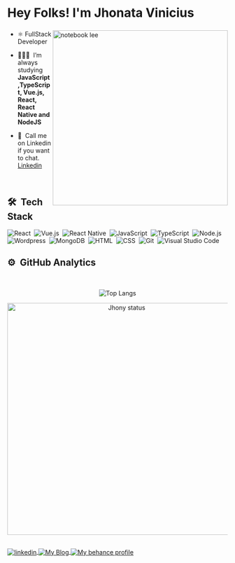 <h1 align="left">Hey Folks! I'm Jhonata Vinicius</h1>
<h3 align="left"></h3>
</p>

<img src="https://raw.githubusercontent.com/MicaelliMedeiros/micaellimedeiros/master/image/computer-illustration.png" min-width="400px" max-width="400px" width="400px" align="right" alt="notebook lee">

- ⚛&nbsp;FullStack Developer

- 👨🏻‍💻&nbsp; I’m always studying **JavaScript,TypeScript, Vue.js, React, React Native and NodeJS**

- 💬&nbsp; Call me on Linkedin if you want to chat. [Linkedin](https://www.linkedin.com/in/jhonatavinicius2488/)

<br>

## 🛠 &nbsp;Tech Stack

![React](https://img.shields.io/badge/-React-05122A?style=for-the-badge&logo=react)&nbsp;
![Vue.js](https://img.shields.io/badge/vuejs-05122A?style=for-the-badge&logo=vuedotjs)&nbsp;
![React Native](https://img.shields.io/badge/React_Native-05122A?style=for-the-badge&logo=react&logoColor=61DAFB)&nbsp;
![JavaScript](https://img.shields.io/badge/-JavaScript-05122A?style=for-the-badge&logo=javascript)&nbsp;
![TypeScript](https://img.shields.io/badge/-TypeScript-05122A?style=for-the-badge&logo=typescript)&nbsp;
![Node.js](https://img.shields.io/badge/-NodeJS-05122A?style=for-the-badge&logo=node.js)&nbsp;
![Wordpress](https://img.shields.io/badge/WordPress-05122A?style=for-the-badge&logo=WordPress)&nbsp;
![MongoDB](https://img.shields.io/badge/-MongoDB-05122A?style=for-the-badge&logo=mongodb)&nbsp;
![HTML](https://img.shields.io/badge/-HTML-05122A?style=for-the-badge&logo=HTML5)&nbsp;
![CSS](https://img.shields.io/badge/-CSS-05122A?style=for-the-badge&logo=CSS3)&nbsp;
![Git](https://img.shields.io/badge/-Git-05122A?style=for-the-badge&logo=git)&nbsp;
![Visual Studio Code](https://img.shields.io/badge/-VS%20Code-05122A?style=for-the-badge&logo=visual-studio-code&logoColor=007ACC)&nbsp;

## ⚙️ &nbsp;GitHub Analytics

<br>

<center>

![Top Langs](https://github-readme-stats.vercel.app/api/top-langs/?username=jhony2488&layout=compact&theme=ayu-mirage&hide_border=true&langs_count=8)

<img width="530em" src="https://github-readme-stats.vercel.app/api?username=jhony2488&show_icons=true&theme=nightowl" alt="Jhony status"/>
</center>

##

<a href="https://www.linkedin.com/in/jhonyaraujo/" target="_blank">
  <img align="center" src="https://img.shields.io/badge/LinkedIn-05122A?style=for-the-badge&logo=linkedin" alt="linkedin"/>
</a> 
  <a href="https://dev.to/jhonyaraujooficial" target="_blank">
  <img align="center" src="https://img.shields.io/badge/dev.to-05122A?style=for-the-badge&logo=devdotto&logoColor=white" alt="My Blog"/>
</a>
  <a href="https://www.behance.net/jhonyaraujoelemental" target="_blank">
  <img align="center" src="https://img.shields.io/badge/-Behance-05122A?style=for-the-badge&logo=behance&logoColor=white" alt="My behance profile"/>
</a>
  </a>
</p>





